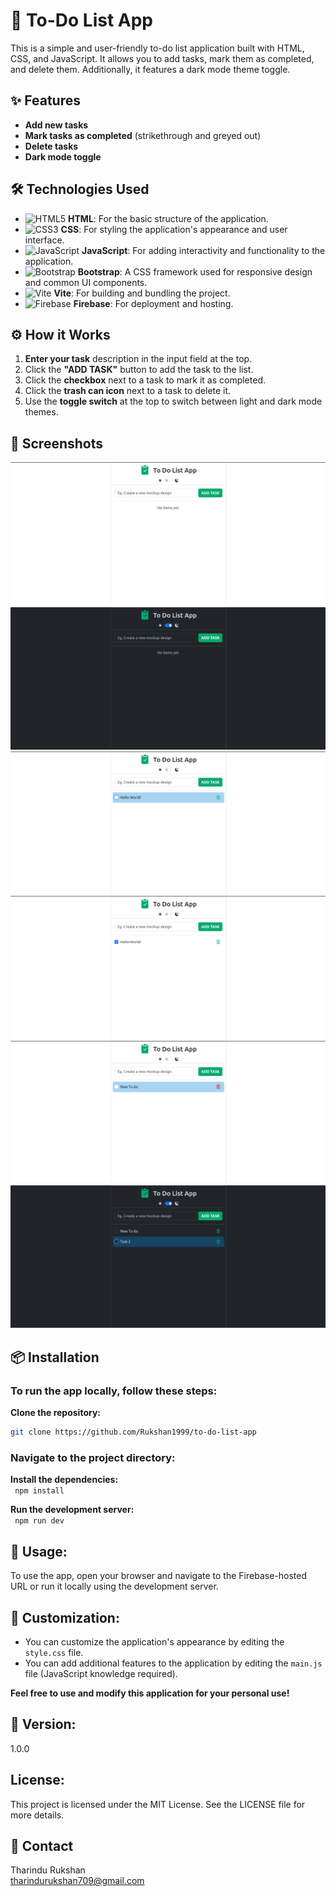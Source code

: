 # 📝 To-Do List App

This is a simple and user-friendly to-do list application built with HTML, CSS, and JavaScript. It allows you to add tasks, mark them as completed, and delete them. Additionally, it features a dark mode theme toggle.

## ✨ Features

- **Add new tasks**
- **Mark tasks as completed** (strikethrough and greyed out)
- **Delete tasks**
- **Dark mode toggle**

## 🛠 Technologies Used

- ![HTML5](https://img.icons8.com/color/30/html-5.png) **HTML**: For the basic structure of the application.
- ![CSS3](https://img.icons8.com/color/30/css3.png) **CSS**: For styling the application's appearance and user interface.
- ![JavaScript](https://img.icons8.com/color/30/javascript.png) **JavaScript**: For adding interactivity and functionality to the application.
- ![Bootstrap](https://img.icons8.com/color/30/bootstrap.png) **Bootstrap**: A CSS framework used for responsive design and common UI components.
- ![Vite](https://img.icons8.com/color/30/vite.png) **Vite**: For building and bundling the project.
- ![Firebase](https://img.icons8.com/color/30/firebase.png) **Firebase**: For deployment and hosting.

## ⚙️ How it Works

1. **Enter your task** description in the input field at the top.
2. Click the **"ADD TASK"** button to add the task to the list.
3. Click the **checkbox** next to a task to mark it as completed.
4. Click the **trash can icon** next to a task to delete it.
5. Use the **toggle switch** at the top to switch between light and dark mode themes.

## 📸 Screenshots

![Screenshot of to-do-list-app](public/resources/1.png)
![Screenshot of to-do-list-app](public/resources/2.png)
![Screenshot of to-do-list-app](public/resources/3.png)
![Screenshot of to-do-list-app](public/resources/4.png)
![Screenshot of to-do-list-app](public/resources/5.png)
![Screenshot of to-do-list-app](public/resources/6.png)

## 📦 Installation

### To run the app locally, follow these steps:

**Clone the repository:**
```sh
git clone https://github.com/Rukshan1999/to-do-list-app
```

### Navigate to the project directory:

**Install the dependencies:** <br>
``` npm install```

**Run the development server:**
<br>
``` npm run dev```

## 🚀 Usage:
To use the app, open your browser and navigate to the Firebase-hosted URL or run it locally using the development server.

## 🎨 Customization:

* You can customize the application's appearance by editing the `style.css` file.
* You can add additional features to the application by editing the `main.js` file (JavaScript knowledge required).

**Feel free to use and modify this application for your personal use!**

## 📝 Version:
1.0.0

## License:
This project is licensed under the MIT License. See the LICENSE file for more details.

## 📧 Contact
Tharindu Rukshan<br>
[tharindurukshan709@gmail.com](mailto:tharindurukshan709@gmail.com)


